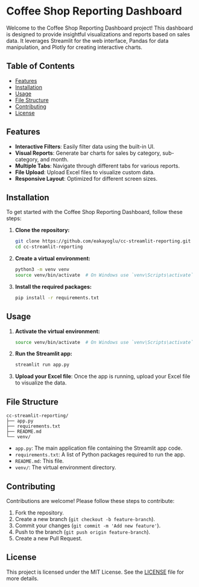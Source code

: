 # Coffee Shop Reporting Dashboard

Welcome to the Coffee Shop Reporting Dashboard project! This dashboard is designed to provide insightful visualizations and reports based on sales data. It leverages Streamlit for the web interface, Pandas for data manipulation, and Plotly for creating interactive charts.

## Table of Contents

- [Features](#features)
- [Installation](#installation)
- [Usage](#usage)
- [File Structure](#file-structure)
- [Contributing](#contributing)
- [License](#license)

## Features

- **Interactive Filters**: Easily filter data using the built-in UI.
- **Visual Reports**: Generate bar charts for sales by category, sub-category, and month.
- **Multiple Tabs**: Navigate through different tabs for various reports.
- **File Upload**: Upload Excel files to visualize custom data.
- **Responsive Layout**: Optimized for different screen sizes.

## Installation

To get started with the Coffee Shop Reporting Dashboard, follow these steps:

1. **Clone the repository:**
    ```sh
    git clone https://github.com/eakayoglu/cc-streamlit-reporting.git
    cd cc-streamlit-reporting
    ```

2. **Create a virtual environment:**
    ```sh
    python3 -m venv venv
    source venv/bin/activate  # On Windows use `venv\Scripts\activate`
    ```

3. **Install the required packages:**
    ```sh
    pip install -r requirements.txt
    ```

## Usage

1. **Activate the virtual environment:**
    ```sh
    source venv/bin/activate  # On Windows use `venv\Scripts\activate`
    ```

2. **Run the Streamlit app:**
    ```sh
    streamlit run app.py
    ```

3. **Upload your Excel file**: Once the app is running, upload your Excel file to visualize the data.

## File Structure

```
cc-streamlit-reporting/
├── app.py
├── requirements.txt
├── README.md
└── venv/
```

- `app.py`: The main application file containing the Streamlit app code.
- `requirements.txt`: A list of Python packages required to run the app.
- `README.md`: This file.
- `venv/`: The virtual environment directory.

## Contributing

Contributions are welcome! Please follow these steps to contribute:

1. Fork the repository.
2. Create a new branch (`git checkout -b feature-branch`).
3. Commit your changes (`git commit -m 'Add new feature'`).
4. Push to the branch (`git push origin feature-branch`).
5. Create a new Pull Request.

## License

This project is licensed under the MIT License. See the [LICENSE](LICENSE) file for more details.
